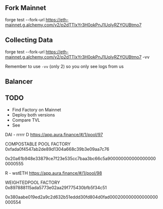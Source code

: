## Fork Mainnet
forge test --fork-url https://eth-mainnet.g.alchemy.com/v2/p2dTTlxYr3H0okPnJ1UoIyRZYOUBtmo7

## Collecting Data

forge test --fork-url https://eth-mainnet.g.alchemy.com/v2/p2dTTlxYr3H0okPnJ1UoIyRZYOUBtmo7 -vv

Remember to use `-vv` (only 2) so you only see logs from us

## Balancer

## TODO

- Find Factory on Mainnet
- Deploy both versions
- Compare TVL
- See


DAI - rrrrr D
https://app.aura.finance/#/1/pool/97

COMPOSTABLE POOL FACTORY
0xfada0f4547ab2de89d1304a668c39b3e09aa7c76

0x20a61b948e33879ce7f23e535cc7baa3bc66c5a9000000000000000000000555

R - wstETH
https://app.aura.finance/#/1/pool/98

WEIGHTEDPOOL FACTORY
0x897888115ada5773e02aa29f775430bfb5f34c51

0x380aabe019ed2a9c2d632b51eddd30fd804d0fad000200000000000000000554

